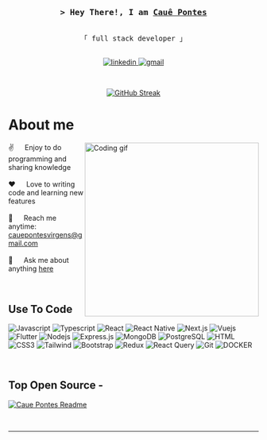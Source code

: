
<!-- Intro  -->
<h3 align="center">
        <samp>&gt; Hey There!, I am
                <b><a target="_blank" href="https://CauePontes.com">Cauê Pontes</a></b>
        </samp>
</h3>


<p align="center"> 
  <samp>
    <br>
    「 full stack developer 」
    <br>
    <br>
  </samp>
</p>

<p align="center">
   <a href="https://www.linkedin.com/in/cau%C3%AA-pontes-2048961a0/" target="_blank">
    <img src="https://img.shields.io/badge/LinkedIn-0077B5?style=for-the-badge&logo=linkedin&logoColor=white" alt="linkedin"/>
   </a>
   <a href="mail:cauepontesvirgens@gmail.com" target="_blank">
    <img src="https://img.shields.io/badge/Gmail-EA4335?style=for-the-badge&labelColor=white&logo=gmail&logoColor=EA4335" alt="gmail"/>
   </a>
</p>
<br />



<p align="center">
  <a href="https://git.io/streak-stats">
    <img src="https://github-readme-streak-stats.herokuapp.com?user=CauePontes&theme=dark&hide_border=true&background=EB545400&sideNums=EBEBEB&sideLabels=EBEBEB&ring=346FFF&fire=346FFF&dates=EBEBEB&currStreakLabel=346FFF" alt="GitHub Streak" />
  </a>
</p>
  

<!-- About Section -->
 # About me
 
<p>
 <img align="right" width="350" src="/assets/programmer.gif" alt="Coding gif" />
  
 ✌️ &emsp; Enjoy to do programming and sharing knowledge <br/><br/>
 ❤️ &emsp; Love to writing code and learning new features<br/><br/>
 📧 &emsp; Reach me anytime: cauepontesvirgens@gmail.com<br/><br/>
 💬 &emsp; Ask me about anything [here](https://github.com/CauePontes)

</p>

<br/>

## Use To Code

![Javascript](https://img.shields.io/badge/Javascript-F0DB4F?style=for-the-badge&labelColor=black&logo=javascript&logoColor=F0DB4F)
![Typescript](https://img.shields.io/badge/Typescript-007acc?style=for-the-badge&labelColor=black&logo=typescript&logoColor=007acc)
![React](https://img.shields.io/badge/-React-61DBFB?style=for-the-badge&labelColor=black&logo=react&logoColor=61DBFB)
![React Native](https://img.shields.io/badge/React_Native-20232A?style=for-the-badge&logo=react&logoColor=61DAFB)
![Next.js](https://img.shields.io/badge/next.js-000000?style=for-the-badge&logo=nextdotjs&logoColor=white)
![Vuejs](https://img.shields.io/badge/VueJS-4FC08D?style=for-the-badge&labelColor=white&logo=vue.js&logoColor=4FC08D)
![Flutter](https://img.shields.io/badge/Flutter-02569B?style=for-the-badge&labelColor=02569B&logo=flutter&logoColor=white)
![Nodejs](https://img.shields.io/badge/Nodejs-3C873A?style=for-the-badge&labelColor=black&logo=node.js&logoColor=3C873A)
![Express.js](https://img.shields.io/badge/Express.js-000000?style=for-the-badge&logo=express&logoColor=white)
![MongoDB](https://img.shields.io/badge/MongoDB-4EA94B?style=for-the-badge&logo=mongodb&logoColor=white)
![PostgreSQL](https://img.shields.io/badge/POSTGRESQL-4169E1?style=for-the-badge&labelColor=4169E1&logo=postgresql&logoColor=white)
![HTML](https://img.shields.io/badge/HTML5-E34F26?style=for-the-badge&logo=html5&logoColor=white)
![CSS3](https://img.shields.io/badge/CSS3-1572B6?style=for-the-badge&logo=css3&logoColor=white)
![Tailwind](https://img.shields.io/badge/Tailwind_CSS-092749?style=for-the-badge&logo=tailwindcss&logoColor=06B6D4&labelColor=000000)
![Bootstrap](https://img.shields.io/badge/Bootstrap-563D7C?style=for-the-badge&logo=bootstrap&logoColor=white)
![Redux](https://img.shields.io/badge/Redux-593D88?style=for-the-badge&logo=redux&logoColor=white)
![React Query](https://img.shields.io/badge/-React_Query-FF4154?style=for-the-badge&logo=react%20query&logoColor=white)
![Git](https://img.shields.io/badge/Git-F05032?style=for-the-badge&logo=git&logoColor=white)
![DOCKER](https://img.shields.io/badge/docker-2496ED?style=for-the-badge&labelColor=2496ED&logo=docker&logoColor=white)

<br/>

## Top Open Source -
[![Caue Pontes Readme](https://github-readme-stats.vercel.app/api/pin/?username=CauePontes&repo=CauePontes&border_color=346FFF&bg_color=0D1117&title_color=C9D1D9&text_color=8B949E&icon_color=346FFF)](https://github.com/CauePontes)

<br/>
<hr/>
<br/>

